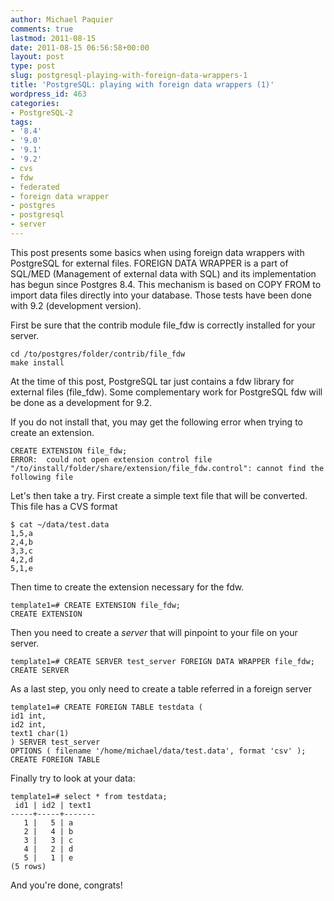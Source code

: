 ```yaml
---
author: Michael Paquier
comments: true
lastmod: 2011-08-15
date: 2011-08-15 06:56:58+00:00
layout: post
type: post
slug: postgresql-playing-with-foreign-data-wrappers-1
title: 'PostgreSQL: playing with foreign data wrappers (1)'
wordpress_id: 463
categories:
- PostgreSQL-2
tags:
- '8.4'
- '9.0'
- '9.1'
- '9.2'
- cvs
- fdw
- federated
- foreign data wrapper
- postgres
- postgresql
- server
---
```


This post presents some basics when using foreign data wrappers with PostgreSQL for external files.
FOREIGN DATA WRAPPER is a part of SQL/MED (Management of external data with SQL) and its implementation has begun since Postgres 8.4. This mechanism is based on COPY FROM to import data files directly into your database.
Those tests have been done with 9.2 (development version).

First be sure that the contrib module file_fdw is correctly installed for your server.

    cd /to/postgres/folder/contrib/file_fdw
    make install

At the time of this post, PostgreSQL tar just contains a fdw library for external files (file_fdw). Some complementary work for PostgreSQL fdw will be done as a development for 9.2.

If you do not install that, you may get the following error when trying to create an extension.

    CREATE EXTENSION file_fdw;
    ERROR:  could not open extension control file "/to/install/folder/share/extension/file_fdw.control": cannot find the following file

Let's then take a try.
First create a simple text file that will be converted. This file has a CVS format

    $ cat ~/data/test.data
    1,5,a
    2,4,b
    3,3,c
    4,2,d
    5,1,e

Then time to create the extension necessary for the fdw.

    template1=# CREATE EXTENSION file_fdw;
    CREATE EXTENSION

Then you need to create a *server* that will pinpoint to your file on your server.

    template1=# CREATE SERVER test_server FOREIGN DATA WRAPPER file_fdw;
    CREATE SERVER

As a last step, you only need to create a table referred in a foreign server 

    template1=# CREATE FOREIGN TABLE testdata (
    id1 int,
    id2 int,
    text1 char(1)
    ) SERVER test_server
    OPTIONS ( filename '/home/michael/data/test.data', format 'csv' );
    CREATE FOREIGN TABLE

Finally try to look at your data:

    template1=# select * from testdata;
     id1 | id2 | text1 
    -----+-----+-------
       1 |   5 | a
       2 |   4 | b
       3 |   3 | c
       4 |   2 | d
       5 |   1 | e
    (5 rows)

And you're done, congrats!
